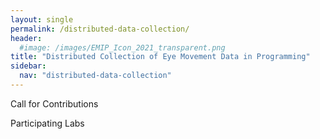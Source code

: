 ```yaml
---
layout: single
permalink: /distributed-data-collection/
header:
  #image: /images/EMIP_Icon_2021_transparent.png
title: "Distributed Collection of Eye Movement Data in Programming"
sidebar:
  nav: "distributed-data-collection"
---
```

Call for Contributions

Participating Labs